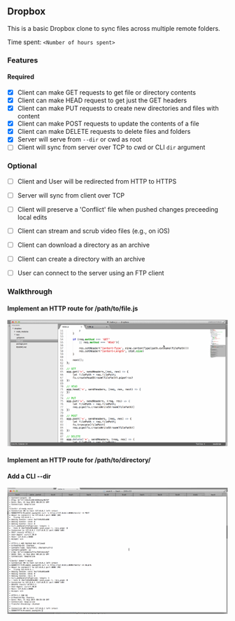 ## Dropbox

This is a basic Dropbox clone to sync files across multiple remote folders.

Time spent: `<Number of hours spent>`

### Features

#### Required

- [X] Client can make GET requests to get file or directory contents
- [X] Client can make HEAD request to get just the GET headers 
- [X] Client can make PUT requests to create new directories and files with content
- [X] Client can make POST requests to update the contents of a file
- [X] Client can make DELETE requests to delete files and folders
- [X] Server will serve from `--dir` or cwd as root
- [ ] Client will sync from server over TCP to cwd or CLI `dir` argument

### Optional

- [ ] Client and User will be redirected from HTTP to HTTPS
- [ ] Server will sync from client over TCP
- [ ] Client will preserve a 'Conflict' file when pushed changes preceeding local edits
- [ ] Client can stream and scrub video files (e.g., on iOS)
- [ ] Client can download a directory as an archive
- [ ] Client can create a directory with an archive
- [ ] User can connect to the server using an FTP client


### Walkthrough

#### Implement an HTTP route for /path/to/file.js
![Video Walkthrough](dropbox_1.gif)

#### Implement an HTTP route for /path/to/directory/
#### Add a CLI --dir
![Video Walkthrough](dropbox_2.gif)
